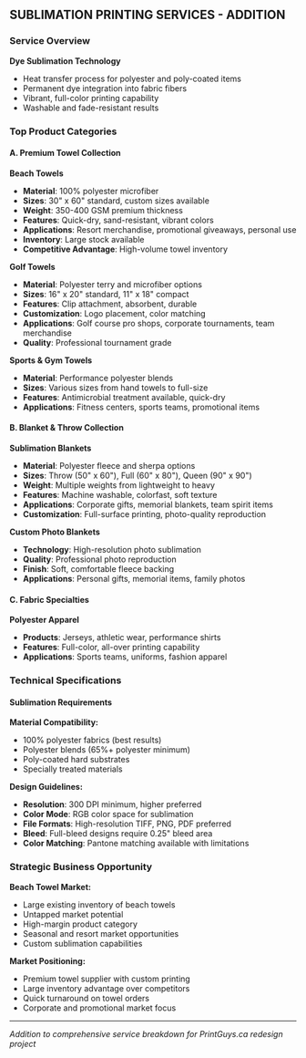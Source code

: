 ## SUBLIMATION PRINTING SERVICES - ADDITION

### Service Overview
**Dye Sublimation Technology**
- Heat transfer process for polyester and poly-coated items
- Permanent dye integration into fabric fibers
- Vibrant, full-color printing capability
- Washable and fade-resistant results

### Top Product Categories

#### A. Premium Towel Collection
**Beach Towels**
- **Material**: 100% polyester microfiber
- **Sizes**: 30" x 60" standard, custom sizes available
- **Weight**: 350-400 GSM premium thickness
- **Features**: Quick-dry, sand-resistant, vibrant colors
- **Applications**: Resort merchandise, promotional giveaways, personal use
- **Inventory**: Large stock available
- **Competitive Advantage**: High-volume towel inventory

**Golf Towels**
- **Material**: Polyester terry and microfiber options
- **Sizes**: 16" x 20" standard, 11" x 18" compact
- **Features**: Clip attachment, absorbent, durable
- **Customization**: Logo placement, color matching
- **Applications**: Golf course pro shops, corporate tournaments, team merchandise
- **Quality**: Professional tournament grade

**Sports & Gym Towels**
- **Material**: Performance polyester blends
- **Sizes**: Various sizes from hand towels to full-size
- **Features**: Antimicrobial treatment available, quick-dry
- **Applications**: Fitness centers, sports teams, promotional items

#### B. Blanket & Throw Collection
**Sublimation Blankets**
- **Material**: Polyester fleece and sherpa options
- **Sizes**: Throw (50" x 60"), Full (60" x 80"), Queen (90" x 90")
- **Weight**: Multiple weights from lightweight to heavy
- **Features**: Machine washable, colorfast, soft texture
- **Applications**: Corporate gifts, memorial blankets, team spirit items
- **Customization**: Full-surface printing, photo-quality reproduction

**Custom Photo Blankets**
- **Technology**: High-resolution photo sublimation
- **Quality**: Professional photo reproduction
- **Finish**: Soft, comfortable fleece backing
- **Applications**: Personal gifts, memorial items, family photos

#### C. Fabric Specialties
**Polyester Apparel**
- **Products**: Jerseys, athletic wear, performance shirts
- **Features**: Full-color, all-over printing capability
- **Applications**: Sports teams, uniforms, fashion apparel

### Technical Specifications

#### Sublimation Requirements
**Material Compatibility:**
- 100% polyester fabrics (best results)
- Polyester blends (65%+ polyester minimum)
- Poly-coated hard substrates
- Specially treated materials

**Design Guidelines:**
- **Resolution**: 300 DPI minimum, higher preferred
- **Color Mode**: RGB color space for sublimation
- **File Formats**: High-resolution TIFF, PNG, PDF preferred
- **Bleed**: Full-bleed designs require 0.25" bleed area
- **Color Matching**: Pantone matching available with limitations

### Strategic Business Opportunity
**Beach Towel Market:**
- Large existing inventory of beach towels
- Untapped market potential
- High-margin product category
- Seasonal and resort market opportunities
- Custom sublimation capabilities

**Market Positioning:**
- Premium towel supplier with custom printing
- Large inventory advantage over competitors
- Quick turnaround on towel orders
- Corporate and promotional market focus

---
*Addition to comprehensive service breakdown for PrintGuys.ca redesign project*
